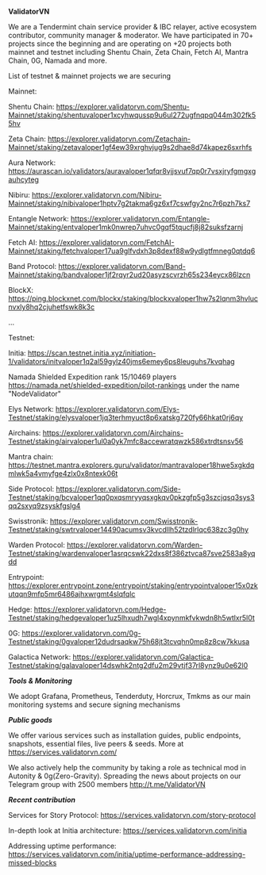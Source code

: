 **ValidatorVN**

We are a Tendermint chain service provider & IBC relayer, active ecosystem contributor, community manager & moderator. We have participated in 70+ projects since the beginning and are operating on +20 projects both mainnet and testnet including Shentu Chain, Zeta Chain, Fetch AI, Mantra Chain, 0G, Namada and more.

List of testnet & mainnet projects we are securing

Mainnet:

Shentu Chain: https://explorer.validatorvn.com/Shentu-Mainnet/staking/shentuvaloper1xcyhwqussp9u6ul272ugfnqpq044m302fk55hv

Zeta Chain: https://explorer.validatorvn.com/Zetachain-Mainnet/staking/zetavaloper1gf4ew39xrghvjug9s2dhae8d74kapez6sxrhfs

Aura Network: https://aurascan.io/validators/auravaloper1qfqr8vjjsvuf7qp0r7vsxjryfgmgxgauhcyteg

Nibiru: https://explorer.validatorvn.com/Nibiru-Mainnet/staking/nibivaloper1hptv7g2takma6gz6xf7cswfgy2nc7r6pzh7ks7

Entangle Network: https://explorer.validatorvn.com/Entangle-Mainnet/staking/entvaloper1mk0nwrep7uhvc0gqf5tqucfj8j82suksfzarnj

Fetch AI: https://explorer.validatorvn.com/FetchAI-Mainnet/staking/fetchvaloper17ua9glfvdxh3p8dexf88w9ydlgtfmneg0qtdq6

Band Protocol: https://explorer.validatorvn.com/Band-Mainnet/staking/bandvaloper1jf2rqyr2ud20asyzscvrzh65s234eycx86lzcn

BlockX: https://ping.blockxnet.com/blockx/staking/blockxvaloper1hw7s2lqnm3hvlucnvxly8hq2cjuhetfswk8k3c

...

Testnet:

Initia: https://scan.testnet.initia.xyz/initiation-1/validators/initvaloper1q2al59gylz40jms6emey6ps8leuguhs7kvqhag

Namada Shielded Expedition rank 15/10469 players https://namada.net/shielded-expedition/pilot-rankings under the name "NodeValidator"

Elys Network: https://explorer.validatorvn.com/Elys-Testnet/staking/elysvaloper1jq3terhmyuct8p6xatskg720fy66hkat0rj6qy

Airchains: https://explorer.validatorvn.com/Airchains-Testnet/staking/airvaloper1ul0a0yk7mfc8accewratqwzk586xtrdtsnsv56

Mantra chain: https://testnet.mantra.explorers.guru/validator/mantravaloper18hwe5xgkdqmlwk5a4vmyfge4zlx0x8ntexk06t

Side Protocol: https://explorer.validatorvn.com/Side-Testnet/staking/bcvaloper1qq0pxqsmryyqsxgkqv0pkzgfp5g3szcjqsq3sys3qq2sxyq9zsyskfgslg4

Swisstronik: https://explorer.validatorvn.com/Swisstronik-Testnet/staking/swtrvaloper14490acumsv3kvcdllh52tzdlrlqc638zc3g0hy

Warden Protocol: https://explorer.validatorvn.com/Warden-Testnet/staking/wardenvaloper1asrqcswk22dxs8f386ztvca87sve2583a8yqdd

Entrypoint: https://explorer.entrypoint.zone/entrypoint/staking/entrypointvaloper15x0zkutqqn9mfp5mr6486ajhxwrgmt4slqfqlc

Hedge: https://explorer.validatorvn.com/Hedge-Testnet/staking/hedgevaloper1uz5lhxudh7wgl4xpynmkfvkwdn8h5wtlxr5l0t

0G: https://explorer.validatorvn.com/0g-Testnet/staking/0gvaloper12dudrsaqkw75h68jt3tcvqhn0mp8z8cw7kkusa

Galactica Network: https://explorer.validatorvn.com/Galactica-Testnet/staking/galavaloper14dswhk2ntg2dfu2m29vtjf37rl8ynz9u0e62l0

***Tools & Monitoring***

We adopt Grafana, Prometheus, Tenderduty, Horcrux, Tmkms as our main monitoring systems and secure signing mechanisms

***Public goods***

We offer various services such as installation guides, public endpoints, snapshots, essential files, live peers & seeds. More at https://services.validatorvn.com/

We also actively help the community by taking a role as technical mod in Autonity & 0g(Zero-Gravity). Spreading the news about projects on our Telegram group with 2500 members http://t.me/ValidatorVN 

***Recent contribution***

Services for Story Protocol: https://services.validatorvn.com/story-protocol

In-depth look at Initia architecture: https://services.validatorvn.com/initia

Addressing uptime performance: https://services.validatorvn.com/initia/uptime-performance-addressing-missed-blocks
